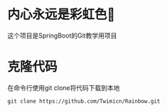 # 内心永远是彩虹色🌈

这个项目是SpringBoot的Git教学用项目

# 克隆代码

在命令行使用git clone将代码下载到本地

```
git clone https://github.com/Twimicn/Rainbow.git
```

